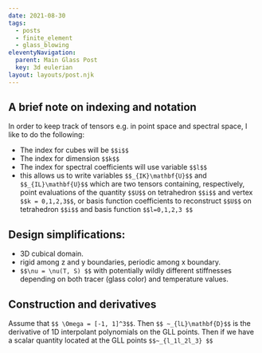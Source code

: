 ```yaml
---
date: 2021-08-30
tags:
  - posts
  - finite_element
  - glass_blowing
eleventyNavigation:
  parent: Main Glass Post
  key: 3d eulerian
layout: layouts/post.njk
---
```


## A brief note on indexing and notation
In order to keep track of tensors e.g. in point space and spectral space, I like to do the following:
* The index for cubes will be `$$i$$`
* The index for dimension `$$k$$` 
* The index for spectral coefficients will use variable `$$l$$`
* this allows us to write variables `$$_{IK}\mathbf{U}$$` and `$$_{IL}\mathbf{U}$$` which are two tensors containing, respectively, 
point evaluations of the quantity `$$U$$` on tetrahedron `$$i$$` and vertex `$$k = 0,1,2,3$$`, or basis function coefficients
to reconstruct `$$U$$` on tetrahedron `$$i$$` and basis function `$$l=0,1,2,3 $$`

## Design simplifications:
* 3D cubical domain.
* rigid among z and y boundaries, periodic among x boundary.
* `$$\nu = \nu(T, S) $$` with potentially wildly different stiffnesses depending on both tracer (glass color)
and temperature values.


## Construction and derivatives
Assume that `$$ \Omega = [-1, 1]^3$$`. Then `$$ ~_{lL}\mathbf{D}$$` is the derivative of 1D interpolant polynomials
on the GLL points. Then if we have a scalar quantity located at the GLL points `$$~_{l_1l_2l_3} $$`